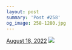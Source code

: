 ```yaml
---
layout: post
summary: 'Post #258'
og_image: 258-1280.jpg
---
```


<p>
  <time>
    <a href="/258">August 18, 2022</a>
  </time>
  <a href="/258">
    <img src="{{ site.assets_url }}/258-640.jpg" srcset="{{ site.assets_url }}/258-320.jpg 320w, {{ site.assets_url }}/258-640.jpg 640w, {{ site.assets_url }}/258-960.jpg 960w, {{ site.assets_url }}/258-1280.jpg 1280w" sizes="(min-width: 700px) 50vw, calc(100vw - 2rem)" />
  </a>
</p>
